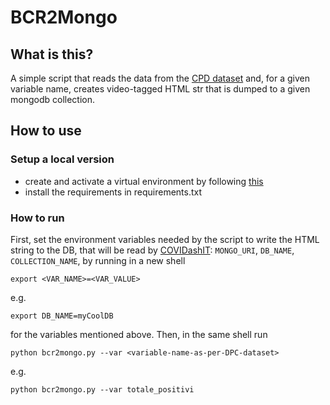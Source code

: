 # BCR2Mongo

## What is this?
A simple script that reads the data from the [CPD dataset](https://github.com/pcm-dpc/COVID-19)
and, for a given variable name, creates video-tagged HTML str that is dumped to 
a given mongodb collection. 

## How to use  

### Setup a local version
* create and activate a virtual environment by following [this](https://packaging.python.org/guides/installing-using-pip-and-virtual-environments/)
* install the requirements in requirements.txt

### How to run 
First, set the environment variables needed by the script to write the HTML string 
to the DB, that will be read by [COVIDashIT](https://github.com/fabriziomiano/covidashit): 
`MONGO_URI`, `DB_NAME`, `COLLECTION_NAME`, by running in a new shell 

```export <VAR_NAME>=<VAR_VALUE>```

e.g.

```export DB_NAME=myCoolDB```

for the variables mentioned above. Then, in the same shell run 

```python bcr2mongo.py --var <variable-name-as-per-DPC-dataset>```

e.g.

```python bcr2mongo.py --var totale_positivi```
